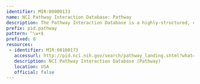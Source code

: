 ```yaml
---
identifier: MIR:00000133
name: NCI Pathway Interaction Database: Pathway
description: The Pathway Interaction Database is a highly-structured, curated collection of information about known human biomolecular interactions and key cellular processes assembled into signaling pathways. This datatype provides access to pathway information.
prefix: pid.pathway
pattern: ^\w+$
prefixed: 0
resources:
 - identifier: MIR:00100173
   accessurl: http://pid.nci.nih.gov/search/pathway_landing.shtml?what=graphic&jpg=on&pathway_id=
   description: NCI Pathway Interaction Database (Pathway)
   location: USA
   official: false
---
```

